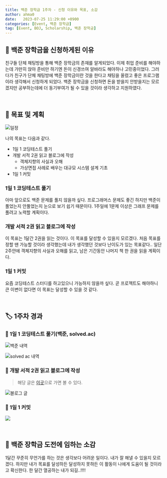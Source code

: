 ```yaml
---
title: 백준 장학금 1주차 - 신청 이유와 목표, 소감
author: ahma0
date:   2023-07-25 11:29:00 +0900
categories: [Event, 백준 장학금]
tag: [Event, BOJ, Scholarship, 백준 장학금]
---
```


## 🍭 백준 장학금을 신청하게된 이유

친구들 단체 채팅방을 통해 백준 장학금의 존재를 알게되었다. 이제 취업 준비를 해야하는데 가만히 앉아 준비만 하기엔 돈이 신경쓰여 알바라도 해야하나 고민중이었다. 그러다가 친구가 단체 채팅방에 백준 장학금이란 것을 한다고 채팅을 올렸고 좋은 프로그램이라 생각해서 신청하게 되었다. 백준 장학금을 신청하면 돈을 받을지 안받을지는 모르겠지만 공부하는데에 더 동기부여가 될 수 있을 것이라 생각하고 지원하였다.

<br>

## 📌 목표 및 계획

![일정](https://github.com/ahma0/ahma0.github.io/assets/84761609/b14345f1-249b-45e4-b039-a754d5dd3198)

나의 목표는 다음과 같다.

- 1일 1 코딩테스트 풀기
- 개발 서적 2권 읽고 블로그에 작성
    - 객체지향의 사실과 오해
    - 가상면접 사례로 배우는 대규모 시스템 설계 기초
- 1일 1 커밋

### 1일 1 코딩테스트 풀기

아마 앞으로도 백준 문제를 풀지 않을까 싶다. 프로그래머스 문제도 좋긴 하지만 백준이 풀었는지 안풀었는지 눈으로 보기 쉽기 때문이다. 1주일에 1문제 이상은 그래프 문제를 풀려고 노력할 계획이다.

### 개발 서적 2권 읽고 블로그에 작성

이 목표는 1달간 2권을 읽는 것이다. 이 목표를 달성할 수 있을지 모르겠다. 처음 목표를 정할 땐 가능할 것이라 생각했는데 내가 생각했던 것보다 난이도가 있는 목표같다.. 일단 2주안에 객체지향의 사실과 오해를 읽고, 남은 기간동안 나머지 책 한 권을 읽을 계획이다.

### 1일 1 커밋

요즘 코딩테스트 스터디를 하고있으니 가능하지 않을까 싶다. 곧 프로젝트도 해야하니 큰 이변이 없다면 이 목표는 달성할 수 있을 것 같다.

<br>

## 🏷️ 1주차 경과

### 📎 1일 1 코딩테스트 풀기(백준, solved.ac)

![백준 내역](https://github.com/ahma0/ahma0.github.io/assets/84761609/cb51cf95-cca3-46a0-9bc8-5deca0a7c778)

![solved ac 내역](https://github.com/ahma0/ahma0.github.io/assets/84761609/9dcdd1d6-c922-4853-9e8a-13047f34f959)

### 📎 개발 서적 2권 읽고 블로그에 작성

> 해당 글은 [이곳](https://ahma0.github.io/posts/Object-oriented-facts-and-misunderstandings-1/)으로 가면 볼 수 있다.

![블로그 글](https://github.com/ahma0/ahma0.github.io/assets/84761609/3f7ede3b-1b0a-4fb5-8c71-05980a94bd91)

### 📎 1일 1 커밋

![](https://github.com/ahma0/ahma0.github.io/assets/84761609/93ff8933-8514-475a-a96a-7f967faf4453)

<br>

## 🎈 백준 장학금 도전에 임하는 소감

1달간 꾸준히 무언가를 하는 것은 생각보다 어려운 일이다. 내가 잘 해낼 수 있을지 모르겠다. 하지만 내가 목표를 달성하든 달성하지 못하든 이 활동이 나에게 도움이 될 것이라고 확신한다. 한 달간 열공하는 내가 되길..!!!!